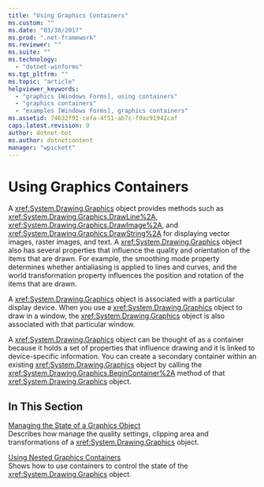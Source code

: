 ```yaml
---
title: "Using Graphics Containers"
ms.custom: ""
ms.date: "03/30/2017"
ms.prod: ".net-framework"
ms.reviewer: ""
ms.suite: ""
ms.technology: 
  - "dotnet-winforms"
ms.tgt_pltfrm: ""
ms.topic: "article"
helpviewer_keywords: 
  - "graphics [Windows Forms], using containers"
  - "graphics containers"
  - "examples [Windows Forms], graphics containers"
ms.assetid: 74632f91-cefa-4f51-ab7c-f9ac91942caf
caps.latest.revision: 9
author: dotnet-bot
ms.author: dotnetcontent
manager: "wpickett"
---
```

# Using Graphics Containers
A <xref:System.Drawing.Graphics> object provides methods such as <xref:System.Drawing.Graphics.DrawLine%2A>, <xref:System.Drawing.Graphics.DrawImage%2A>, and <xref:System.Drawing.Graphics.DrawString%2A> for displaying vector images, raster images, and text. A <xref:System.Drawing.Graphics> object also has several properties that influence the quality and orientation of the items that are drawn. For example, the smoothing mode property determines whether antialiasing is applied to lines and curves, and the world transformation property influences the position and rotation of the items that are drawn.  
  
 A <xref:System.Drawing.Graphics> object is associated with a particular display device. When you use a <xref:System.Drawing.Graphics> object to draw in a window, the <xref:System.Drawing.Graphics> object is also associated with that particular window.  
  
 A <xref:System.Drawing.Graphics> object can be thought of as a container because it holds a set of properties that influence drawing and it is linked to device-specific information. You can create a secondary container within an existing <xref:System.Drawing.Graphics> object by calling the <xref:System.Drawing.Graphics.BeginContainer%2A> method of that <xref:System.Drawing.Graphics> object.  
  
## In This Section  
 [Managing the State of a Graphics Object](../../../../docs/framework/winforms/advanced/managing-the-state-of-a-graphics-object.md)  
 Describes how manage the quality settings, clipping area and transformations of a <xref:System.Drawing.Graphics> object.  
  
 [Using Nested Graphics Containers](../../../../docs/framework/winforms/advanced/using-nested-graphics-containers.md)  
 Shows how to use containers to control the state of the <xref:System.Drawing.Graphics> object.
